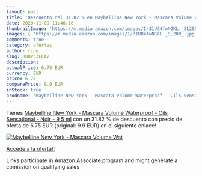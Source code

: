 ```yaml
---
layout: post
title: 'Descuento del 31.82 % en Maybelline New York - Mascara Volume Wat'
date: 2020-11-09 11:46:16
thumbnailImage: 'https://m.media-amazon.com/images/I/31UB4fwNGKL._SL200_.jpg'
images: [ 'https://m.media-amazon.com/images/I/31UB4fwNGKL._SL200_.jpg' ]
comments: true
category: ofertas
author: ring
slug: B00V33ECA2
description:
actualPrice: 6.75 EUR
currency: EUR
price: 6.75
comparePrice: 9.9 EUR
inStock: true
prodname: 'Maybelline New York - Mascara Volume Waterproof - Cils Sensational - Noir - 9 5 ml'
---
```


Tienes [Maybelline New York - Mascara Volume Waterproof - Cils Sensational - Noir - 9 5 ml](https://www.amazon.fr/dp/B00V33ECA2/?tag=tolees0d-21) con un 31.82 % de descuento con precio de oferta de 6.75 EUR (original: 9.9 EUR) en el siguiente enlace!

[![Maybelline New York - Mascara Volume Wat](https://m.media-amazon.com/images/I/31UB4fwNGKL._SL200_.jpg)](https://www.amazon.fr/dp/B00V33ECA2/?tag=tolees0d-21)

[Accede a la oferta!!](https://www.amazon.fr/dp/B00V33ECA2/?tag=tolees0d-21)

Links participate in Amazon Associate program and might generate a comission on qualifying sales


